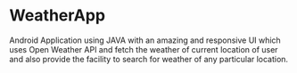 # WeatherApp
Android Application using JAVA with an amazing and responsive UI which uses Open Weather API and fetch the weather of current location of user and also provide the facility to search for weather of any particular location.
